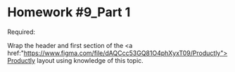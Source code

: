 # Homework #9_Part 1

Required:

Wrap the header and first section of the <a href:"https://www.figma.com/file/dAQCcc53GQ81O4phXyxT09/Productly">Productly layout<a> using knowledge of this topic. 
